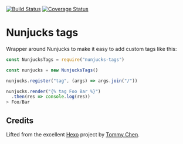 [![Build Status](https://travis-ci.org/gaggle/nunchucks-tags.svg?branch=enable-travis)](https://travis-ci.org/gaggle/nunchucks-tags)
[![Coverage Status](https://coveralls.io/repos/github/gaggle/nunchucks-tags/badge.svg?branch=enable-travis)](https://coveralls.io/github/gaggle/nunchucks-tags?branch=enable-travis)

# Nunjucks tags
Wrapper around Nunjucks to make it easy to add custom tags like this:

```javascript
const NunjucksTags = require("nunjucks-tags")

const nunjucks = new NunjucksTags()

nunjucks.register("tag", (args) => args.join("/"))

nunjucks.render("{% tag Foo Bar %}")
  .then(res => console.log(res))
> Foo/Bar
```

## Credits
Lifted from the excellent [Hexo] project by [Tommy Chen].

[Hexo]: https://hexo.io
[Tommy Chen]: https://github.com/tommy351
